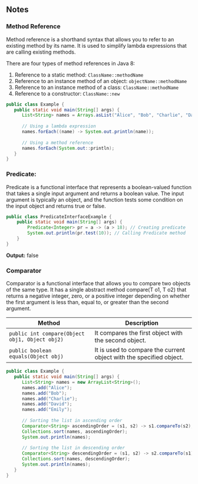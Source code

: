 ## Notes

### **Method Reference**

Method reference is a shorthand syntax that allows you to refer to an existing method by its name. It is used to
simplify lambda expressions that are calling existing methods.

There are four types of method references in Java 8:

1. Reference to a static method: `ClassName::methodName`
2. Reference to an instance method of an object: `objectName::methodName`
3. Reference to an instance method of a class: `ClassName::methodName`
4. Reference to a constructor: `ClassName::new`

```java
public class Example {
   public static void main(String[] args) {
      List<String> names = Arrays.asList("Alice", "Bob", "Charlie", "David", "Emily");
      
      // Using a lambda expression
      names.forEach((name) -> System.out.println(name));
      
      // Using a method reference
      names.forEach(System.out::println);
   }
}
```

### **Predicate:**

Predicate is a functional interface that represents a boolean-valued function that takes a single input argument and
returns a boolean value. The input argument is typically an object, and the function tests some condition on the input
object and returns true or false.

```java
public class PredicateInterfaceExample {
    public static void main(String[] args) {
        Predicate<Integer> pr = a -> (a > 18); // Creating predicate
        System.out.println(pr.test(10)); // Calling Predicate method
    }
}
```

**Output:**
false

### **Comparator**

Comparator is a functional interface that allows you to compare two objects of the same type. It has a single abstract
method compare(T o1, T o2) that returns a negative integer, zero, or a positive integer depending on whether the first
argument is less than, equal to, or greater than the second argument.

| Method                                         | Description                                                         |
|------------------------------------------------|---------------------------------------------------------------------|
| `public int compare(Object obj1, Object obj2)` | It compares the first object with the second object.                |
| `public boolean equals(Object obj)`            | It is used to compare the current object with the specified object. |

```java
public class Example {
   public static void main(String[] args) {
      List<String> names = new ArrayList<String>();
      names.add("Alice");
      names.add("Bob");
      names.add("Charlie");
      names.add("David");
      names.add("Emily");
      
      // Sorting the list in ascending order
      Comparator<String> ascendingOrder = (s1, s2) -> s1.compareTo(s2);
      Collections.sort(names, ascendingOrder);
      System.out.println(names);
      
      // Sorting the list in descending order
      Comparator<String> descendingOrder = (s1, s2) -> s2.compareTo(s1);
      Collections.sort(names, descendingOrder);
      System.out.println(names);
   }
}
```
